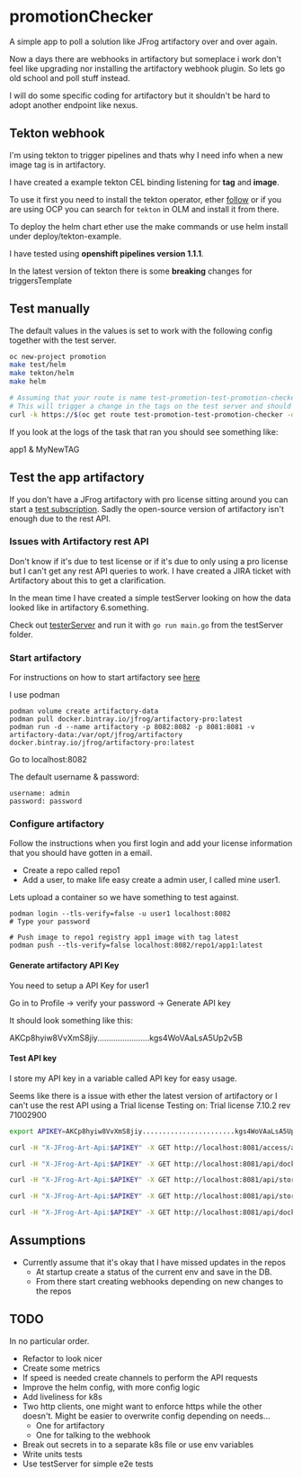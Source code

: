# promotionChecker

A simple app to poll a solution like JFrog artifactory over and over again.

Now a days there are webhooks in artifactory but someplace i work don't feel like upgrading nor installing the artifactory webhook plugin.
So lets go old school and poll stuff instead.

I will do some specific coding for artifactory but it shouldn't be hard to adopt another endpoint like nexus.

## Tekton webhook

I'm using tekton to trigger pipelines and thats why I need info when a new image tag is in artifactory.

I have created a example tekton CEL binding listening for **tag** and **image**.

To use it first you need to install the tekton operator, ether [follow](https://tekton.dev/docs/triggers/install/)
or if you are using OCP you can search for `tekton` in OLM and install it from there.

To deploy the helm chart ether use the make commands or use helm install under deploy/tekton-example.

I have tested using **openshift pipelines version 1.1.1**.

In the latest version of tekton there is some **breaking** changes for triggersTemplate

## Test manually

The default values in the values is set to work with the following config together with the test server.

```bash
oc new-project promotion
make test/helm
make tekton/helm
make helm

# Assuming that your route is name test-promotion-test-promotion-checker
# This will trigger a change in the tags on the test server and should trigger a webhook which should trigger the trigger-template
curl -k https://$(oc get route test-promotion-test-promotion-checker -o go-template --template='{{.spec.host}}')/update

```

If you look at the logs of the task that ran you should see something like:

app1 & MyNewTAG

## Test the app artifactory

If you don't have a JFrog artifactory with pro license sitting around you can start a [test subscription](https://jfrog.com/artifactory/start-free/).
Sadly the open-source version of artifactory isn't enough due to the rest API.

### Issues with Artifactory rest API

Don't know if it's due to test license or if it's due to only using a pro license but I can't get any rest API queries to work.
I have created a JIRA ticket with Artifactory about this to get a clarification.

In the mean time I have created a simple testServer looking on how the data looked like in artifactory 6.something.

Check out [testerServer](testServer/main.go) and run it with `go run main.go` from the testServer folder.

### Start artifactory

For instructions on how to start artifactory see [here](https://jfrog.com/artifactory/install/)

I use podman

```shell
podman volume create artifactory-data
podman pull docker.bintray.io/jfrog/artifactory-pro:latest
podman run -d --name artifactory -p 8082:8082 -p 8081:8081 -v artifactory-data:/var/opt/jfrog/artifactory docker.bintray.io/jfrog/artifactory-pro:latest

```

Go to localhost:8082

The default username & password:

```shell
username: admin
password: password
```

### Configure artifactory

Follow the instructions when you first login and add your license information that you should have gotten in a email.

- Create a repo called repo1
- Add a user, to make life easy create a admin user, I called mine user1.

Lets upload a container so we have something to test against.

```shell
podman login --tls-verify=false -u user1 localhost:8082
# Type your password

# Push image to repo1 registry app1 image with tag latest
podman push --tls-verify=false localhost:8082/repo1/app1:latest
```

#### Generate artifactory API Key

You need to setup a API Key for user1

Go in to Profile -> verify your password -> Generate API key

It should look something like this:

AKCp8hyiw8VvXmS8jiy.......................kgs4WoVAaLsA5Up2v5B

#### Test API key

I store my API key in a variable called API key for easy usage.

Seems like there is a issue with ether the latest version of artifactory or I can't use the rest API using a Trial license
Testing on: Trial license 7.10.2 rev 71002900

```bash
export APIKEY=AKCp8hyiw8VvXmS8jiy.......................kgs4WoVAaLsA5Up2v5B

curl -H "X-JFrog-Art-Api:$APIKEY" -X GET http://localhost:8081/access/api/v1/system/ping

curl -H "X-JFrog-Art-Api:$APIKEY" -X GET http://localhost:8081/api/docker/repo1/v2/_catalog

curl -H "X-JFrog-Art-Api:$APIKEY" -X GET http://localhost:8081/api/storage/repo1/

curl -H "X-JFrog-Art-Api:$APIKEY" -X GET http://localhost:8081/api/storage/repo1/app1/

curl -H "X-JFrog-Art-Api:$APIKEY" -X GET http://localhost:8081/api/docker/repo1/v2/app1/tags/list

```

## Assumptions

- Currently assume that it's okay that I have missed updates in the repos
  - At startup create a status of the current env and save in the DB.
  - From there start creating webhooks depending on new changes to the repos

## TODO

In no particular order.

- Refactor to look nicer
- Create some metrics
- If speed is needed create channels to perform the API requests
- Improve the helm config, with more config logic
- Add liveliness for k8s
- Two http clients, one might want to enforce https while the other doesn't.
  Might be easier to overwrite config depending on needs...
  - One for artifactory
  - One for talking to the webhook
- Break out secrets in to a separate k8s file or use env variables
- Write units tests
- Use testServer for simple e2e tests
